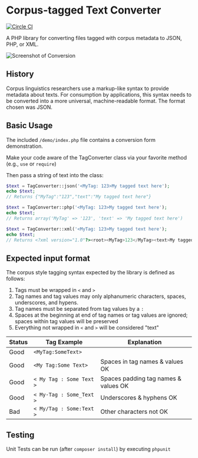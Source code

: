 # Corpus-tagged Text Converter

[![Circle CI](https://circleci.com/gh/writecrow/tag-converter.svg?style=shield)](https://circleci.com/gh/writecrow/tag-converter)

A PHP library for converting files tagged with corpus metadata to JSON, PHP,
or XML.

![Screenshot of Conversion](https://raw.githubusercontent.com/markfullmer/tag-converter/master/demo/tagging-example.png)

## History
Corpus linguistics researchers use a markup-like syntax to provide metadata
about texts. For consumption by applications, this syntax needs to be converted
into a more universal, machine-readable format. The format chosen was JSON.

## Basic Usage
The included `/demo/index.php` file contains a conversion form demonstration.

Make your code aware of the TagConverter class via your favorite method (e.g.,
`use` or `require`)

Then pass a string of text into the class:
```php
$text = TagConverter::json('<MyTag: 123>My tagged text here');
echo $text;
// Returns {"MyTag":"123","text":"My tagged text here"}

$text = TagConverter::php('<MyTag: 123>My tagged text here');
echo $text;
// Returns array('MyTag' => '123', 'text' => 'My tagged text here')

$text = TagConverter::xml('<MyTag: 123>My tagged text here');
echo $text;
// Returns <?xml version="1.0"?><root><MyTag>123</MyTag><text>My tagged text here</text></root>
```

## Expected input format
The corpus style tagging syntax expected by the library is defined as follows:
1. Tags must be wrapped in ```<``` and ```>```
2. Tag names and tag values may only alphanumeric characters, spaces,
underscores, and hypens.
3. Tag names must be separated from tag values by a ```:```
4. Spaces at the beginning at end of tag names or tag values are ignored;
spaces within tag values will be preserved
5. Everything not wrapped in ```<``` and ```>``` will be considered "text"

| Status | Tag Example | Explanation
| --- | --- | --- |
| Good | ```<MyTag:SomeText>``` | |
| Good | ```<My Tag:Some Text>``` | Spaces in tag names & values OK |
| Good | ```< My Tag : Some Text >``` | Spaces padding tag names & values OK|
| Good | ```< My-Tag : Some_Text >``` | Underscores & hyphens OK|
| Bad | ```< My/Tag : Some:Text >``` | Other characters not OK|

## Testing
Unit Tests can be run (after ```composer install```) by executing ```phpunit```
